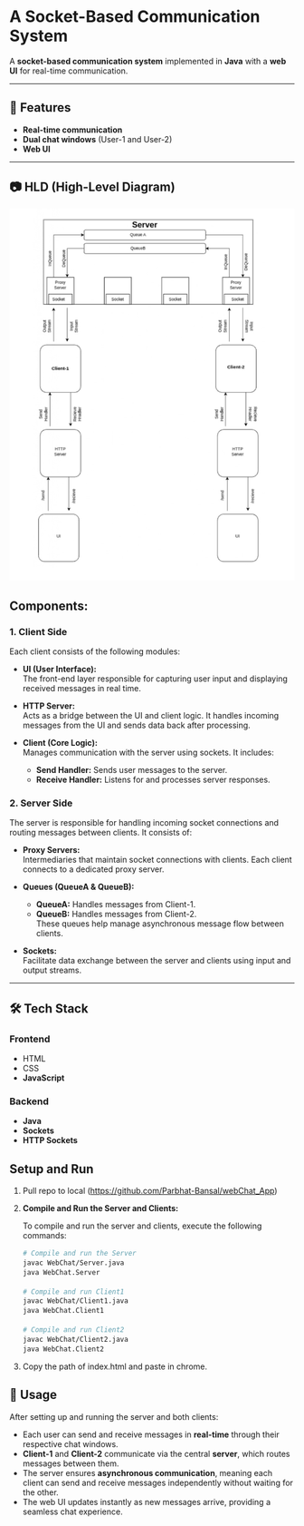# A Socket-Based Communication System

A **socket-based communication system** implemented in **Java** with a **web UI** for real-time communication.

---

## 🚀 Features
- **Real-time communication**
- **Dual chat windows** (User-1 and User-2)
- **Web UI**

---

## 📷 HLD (High-Level Diagram)

![System Diagram](./assets/Diagram.jpg)

## Components:

### 1. **Client Side**
Each client consists of the following modules:

- **UI (User Interface):**  
  The front-end layer responsible for capturing user input and displaying received messages in real time.

- **HTTP Server:**  
  Acts as a bridge between the UI and client logic. It handles incoming messages from the UI and sends data back after processing.

- **Client (Core Logic):**  
  Manages communication with the server using sockets. It includes:
  - **Send Handler:** Sends user messages to the server.
  - **Receive Handler:** Listens for and processes server responses.

### 2. **Server Side**
The server is responsible for handling incoming socket connections and routing messages between clients. It consists of:

- **Proxy Servers:**  
  Intermediaries that maintain socket connections with clients. Each client connects to a dedicated proxy server.

- **Queues (QueueA & QueueB):**  
  - **QueueA:** Handles messages from Client-1.
  - **QueueB:** Handles messages from Client-2.  
  These queues help manage asynchronous message flow between clients.

- **Sockets:**  
  Facilitate data exchange between the server and clients using input and output streams.

---

## 🛠 Tech Stack

### Frontend
- HTML  
- CSS  
- **JavaScript**

### Backend
- **Java**  
- **Sockets**  
- **HTTP Sockets**

## Setup and Run

1. Pull repo to local (https://github.com/Parbhat-Bansal/webChat_App)

2. **Compile and Run the Server and Clients:**

   To compile and run the server and clients, execute the following commands:

   ```bash
   # Compile and run the Server
   javac WebChat/Server.java 
   java WebChat.Server

   # Compile and run Client1
   javac WebChat/Client1.java 
   java WebChat.Client1

   # Compile and run Client2
   javac WebChat/Client2.java 
   java WebChat.Client2

3. Copy the path of index.html and paste in chrome.  

## 📄 Usage

After setting up and running the server and both clients:

- Each user can send and receive messages in **real-time** through their respective chat windows.
- **Client-1** and **Client-2** communicate via the central **server**, which routes messages between them.
- The server ensures **asynchronous communication**, meaning each client can send and receive messages independently without waiting for the other.
- The web UI updates instantly as new messages arrive, providing a seamless chat experience.
